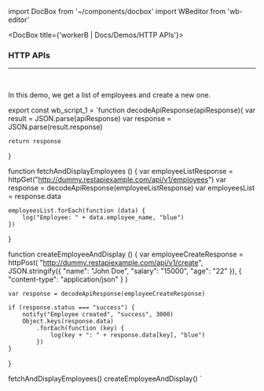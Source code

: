 import DocBox from '~/components/docbox'
import WBeditor from 'wb-editor'

<DocBox title={'workerB | Docs/Demos/HTTP APIs'}>

### **HTTP APIs**
<hr/>
<br/>

In this demo, we get a list of employees and create a new one.

export const wb_script_1 = `function decodeApiResponse(apiResponse){
    var result = JSON.parse(apiResponse)
    var response = JSON.parse(result.response)
 
    return response
}
 
function fetchAndDisplayEmployees () {
    var employeeListResponse = httpGet("http://dummy.restapiexample.com/api/v1/employees")
    var response = decodeApiResponse(employeeListResponse)
    var employeesList = response.data
 
    employeesList.forEach(function (data) {
        log("Employee: " + data.employee_name, "blue")
    })
}
 
function createEmployeeAndDisplay () {
    var employeeCreateResponse = httpPost(
        "http://dummy.restapiexample.com/api/v1/create",
        JSON.stringify({
            "name": "John Doe",
            "salary": "15000",
            "age": "22"
        }),
        {
            "content-type": "application/json"
        }
    )
 
    var response = decodeApiResponse(employeeCreateResponse)
 
    if (response.status === "success") {
        notify("Employee created", "success", 3000)
        Object.keys(response.data)
            .forEach(function (key) {
                log(key + ": " + response.data[key], "blue")
            })
    }
}
 
fetchAndDisplayEmployees()
createEmployeeAndDisplay()
`

<WBeditor
    code = {wb_script_1}
    readOnly = {true}
    showShareIcon={false}
/>

</DocBox>